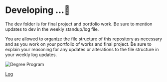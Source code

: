 # Developing ...🚀

The dev folder is for final project and portfolio work. Be sure to mention updates to dev in the weekly standup/log file.

You are allowed to organize the file structure of this repository as necessary and as you work on your portfolio of works and final project. Be sure to explain your reasoning for any updates or alterations to the file structure in your weekly log updates.

![Degree Program](https://img.shields.io/badge/degree-web%20development-blue.svg)&nbsp;

[Log](./log.md)

<br>

